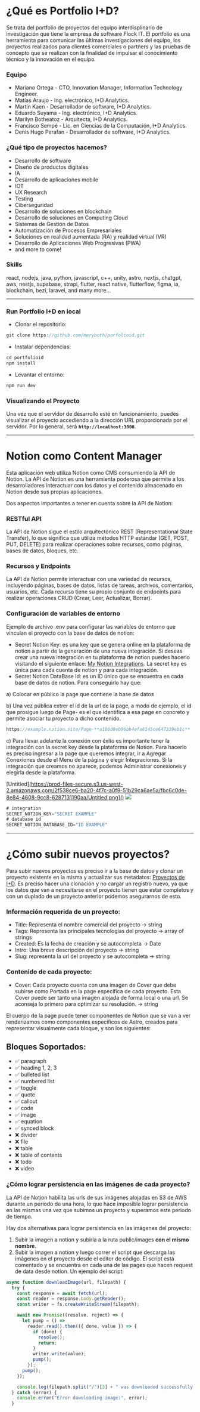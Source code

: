 # ¿Qué es Portfolio I+D?

Se trata del portfolio de proyectos del equipo interdisplinario de investigación que tiene la empresa de software Flock IT. El portfolio es una herramienta para comunicar las últimas investigaciones del equipo, los proyectos realizados para clientes comerciales o partners y las pruebas de concepto que se realizan con la finalidad de impulsar el conocimiento técnico y la innovación en el equipo. 

### Equipo

- Mariano Ortega - CTO, Innovation Manager, Information Technology Engineer.
- Matías Araujo - Ing. electrónico, I+D Analytics.
- Martín Kaen - Desarrollador de software, I+D Analytics.
- Eduardo Suyama - Ing. electrónico, I+D Analytics.
- Marilyn Botheatoz - Arquitecta, I+D Analytics.
- Francisco Sempé - Lic. en Ciencias de la Computación, I+D Analytics.
- Denis Hugo Perafan - Desarrollador de software, I+D Analytics.

### ¿Qué tipo de proyectos hacemos?

- Desarrollo de software
- Diseño de productos digitales
- IA
- Desarrollo de aplicaciones mobile
- IOT
- UX Research
- Testing
- Ciberseguridad
- Desarrollo de soluciones en blockchain
- Desarrollo de soluciones en Computing Cloud
- Sistemas de Gestión de Datos
- Automatización de Procesos Empresariales
- Soluciones en realidad aumentada (RA) y realidad virtual (VR)
- Desarrollo de Aplicaciones Web Progresivas (PWA)
- and more to come!

### Skills

react, nodejs, java, python, javascript, c++, unity, astro, nextjs, chatgpt, aws, nestjs, supabase, strapi, flutter, react native, flutterflow, figma, ia, blockchain, bezi, laravel, and many more…

---

### Run Portfolio I+D en local

- Clonar el repositorio:

```jsx
git clone https://github.com/meryboth/porfolioid.git
```

- Instalar dependencias:

```jsx
cd portfolioid
npm install
```

- Levantar el entorno:

```jsx
npm run dev
```

### Visualizando el Proyecto

Una vez que el servidor de desarrollo esté en funcionamiento, puedes visualizar el proyecto accediendo a la dirección URL proporcionada por el servidor. Por lo general, será **`http://localhost:3000`**.

---

# Notion como Content Manager

Esta aplicación web utiliza Notion como CMS consumiendo la API de Notion. La API de Notion es una herramienta poderosa que permite a los desarrolladores interactuar con los datos y el contenido almacenado en Notion desde sus propias aplicaciones. 

Dos aspectos importantes a tener en cuenta sobre la API de Notion:

### **RESTful API**

La API de Notion sigue el estilo arquitectónico REST (Representational State Transfer), lo que significa que utiliza métodos HTTP estándar (GET, POST, PUT, DELETE) para realizar operaciones sobre recursos, como páginas, bases de datos, bloques, etc.

### **Recursos y Endpoints**

La API de Notion permite interactuar con una variedad de recursos, incluyendo páginas, bases de datos, listas de tareas, archivos, comentarios, usuarios, etc. Cada recurso tiene su propio conjunto de endpoints para realizar operaciones CRUD (Crear, Leer, Actualizar, Borrar).

### Configuración de variables de entorno

Ejemplo de archivo .env para configurar las variables de entorno que vinculan el proyecto con la base de datos de notion:

- Secret Notion Key: es una key que se genera online en la plataforma de notion a partir de la generación de una nueva integración. Si deseas crear una nueva integración en tu plataforma de notion puedes hacerlo visitando el siguiente enlace: [My Notion Integrations](https://www.notion.so/my-integrations). La secret key es única para cada cuenta de notion y para cada integración.
- Secret Notion DataBase Id: es un ID único que se encuentra en cada base de datos de notion. Para conseguirlo hay que:

a) Colocar en público la page que contiene la base de datos

b) Una vez pública extrer el id de la url de la page, a modo de ejemplo, el id que prosigue luego de Page- es el que identifica a esa page en concreto y permite asociar tu proyecto a dicho contenido. 

```jsx
https://example.notion.site/Page-**a106d0eb96bb4efa8145ce647339eb1c**
```

c) Para llevar adelante la conexión con éxito es importante tener la integración con la secret key desde la plataforma de Notion. Para hacerlo es preciso ingresar a la page que queremos integrar, ir a Agregar Conexiones desde el Menu de la página y elegir Integraciones. Si la integración que creamos no aparece, podemos Administrar conexiones y elegirla desde la plataforma. 

[Untitled](https://prod-files-secure.s3.us-west-2.amazonaws.com/2f538ce6-ba20-4f7c-a0f9-51b29ca6ae5a/fbc6c0de-8e84-4608-9cc8-6287131190aa/Untitled.png]()
![](https://imgur.com/a/wvdCGj1)

```jsx
# integration
SECRET_NOTION_KEY="SECRET EXAMPLE"
# database id
SECRET_NOTION_DATABASE_ID="ID EXAMPLE"
```

---

# ¿Cómo subir nuevos proyectos?

Para subir nuevos proyectos es preciso ir a la base de datos y clonar un proyecto existente en la misma y actualizar sus metadatos: [Proyectos de I+D](https://www.notion.so/ed7b6f1554ae4592a48a8cb89e02ad64?pvs=21). Es preciso hacer una clonación y no cargar un registro nuevo, ya que los datos que van a necesitarse en el proyecto tienen que estar completos y con un duplado de un proyecto anterior podemos asegurarnos de esto. 

### Información requerida de un proyecto:

- Title: Representa el nombre comercial del proyecto → string
- Tags: Representa las principales tecnologías del proyecto → array of strings
- Created: Es la fecha de creación y se autocompleta → Date
- Intro: Una breve descripción del proyecto → string
- Slug: representa la url del proyecto y se autocompleta → string

### Contenido de cada proyecto:

- Cover: Cada proyecto cuenta con una imagen de Cover que debe subirse como Portada en la page específica de cada proyecto. Esta Cover puede ser tanto una imagen alojada de forma local o una url. Se aconseja lo primero para optimizar su resolución. → string

El cuerpo de la page puede tener componentes de Notion que se van a ver renderizamos como componentes específicos de Astro, creados para representar visualmente cada bloque, y son los siguientes:

## Bloques Soportados:

- ✅ paragraph
- ✅ heading 1, 2, 3
- ✅ bulleted list
- ✅ numbered list
- ✅ toggle
- ✅ quote
- ✅ callout
- ✅ code
- ✅ image
- ✅ equation
- ✅ synced block
- ❌ divider
- ❌ file
- ❌ table
- ❌ table of contents
- ❌ todo
- ❌ video

### ¿Cómo lograr persistencia en las imágenes de cada proyecto?

La API de Notion habilita las urls de sus imágenes alojadas en S3 de AWS durante un periodo de una hora, lo que hace imposible lograr persistencia en las mismas una vez que subimos un proyecto y superamos este periodo de tiempo. 

Hay dos alternativas para lograr persistencia en las imágenes del proyecto:

1. Subir la imagen a notion y subirla a la ruta public/images **con el mismo nombre**. 
2. Subir la imagen a notion y luego correr el script que descarga las imágenes en el proyecto desde el editor de código. El script está comentado y se encuentra en cada una de las pages que hacen request de data desde notion. Un ejemplo del script:

```jsx
async function downloadImage(url, filepath) {
  try {
    const response = await fetch(url);
    const reader = response.body.getReader();
    const writer = fs.createWriteStream(filepath);

    await new Promise((resolve, reject) => {
      let pump = () =>
        reader.read().then(({ done, value }) => {
          if (done) {
            resolve();
            return;
          }
          writer.write(value);
          pump();
        });
      pump();
    });

    console.log(filepath.split("/")[3] + " was downloaded successfully.");
  } catch (error) {
    console.error("Error downloading image:", error);
  }
```
